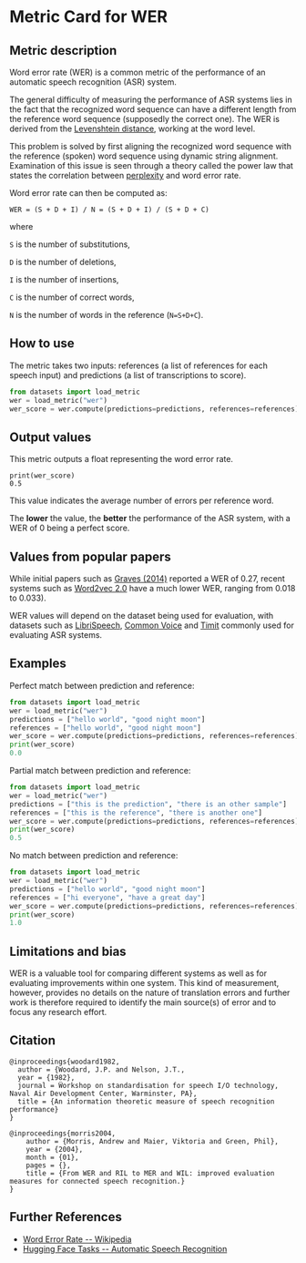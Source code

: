 # Metric Card for WER

## Metric description
Word error rate (WER) is a common metric of the performance of an automatic speech recognition (ASR) system. 

The general difficulty of measuring the performance of ASR systems lies in the fact that the recognized word sequence can have a different length from the reference word sequence (supposedly the correct one). The WER is derived from the [Levenshtein distance](https://en.wikipedia.org/wiki/Levenshtein_distance), working at the word level.

This problem is solved by first aligning the recognized word sequence with the reference (spoken) word sequence using dynamic string alignment. Examination of this issue is seen through a theory called the power law that states the correlation between [perplexity](https://huggingface.co/metrics/perplexity) and word error rate.

Word error rate can then be computed as:

`WER = (S + D + I) / N = (S + D + I) / (S + D + C)`

where

`S` is the number of substitutions,

`D` is the number of deletions,

`I` is the number of insertions,

`C` is the number of correct words,

`N` is the number of words in the reference (`N=S+D+C`).


## How to use 

The metric takes two inputs: references (a list of references for each speech input) and predictions (a list of transcriptions to score).


```python
from datasets import load_metric
wer = load_metric("wer")
wer_score = wer.compute(predictions=predictions, references=references)
```
## Output values

This metric outputs a float representing the word error rate.

```
print(wer_score)
0.5
```

This value indicates the average number of errors per reference word. 

The **lower** the value, the **better** the performance of the ASR system, with a WER of 0 being a perfect score.

## Values from popular papers

While initial papers such as [Graves (2014)](http://proceedings.mlr.press/v32/graves14.pdf) reported a WER of 0.27, recent systems such as [Word2vec 2.0](https://arxiv.org/pdf/2006.11477.pdf) have a much lower WER, ranging from 0.018 to 0.033). 

WER values will depend on the dataset being used for evaluation, with datasets such as [LibriSpeech](https://huggingface.co/datasets/librispeech_asr), [Common Voice](https://huggingface.co/datasets/common_voice) and [Timit](https://huggingface.co/datasets/timit_asr) commonly used for evaluating ASR systems.

## Examples 

Perfect match between prediction and reference:

```python
from datasets import load_metric
wer = load_metric("wer")
predictions = ["hello world", "good night moon"]
references = ["hello world", "good night moon"]
wer_score = wer.compute(predictions=predictions, references=references)
print(wer_score)
0.0
```

Partial match between prediction and reference:

```python
from datasets import load_metric
wer = load_metric("wer")
predictions = ["this is the prediction", "there is an other sample"]
references = ["this is the reference", "there is another one"]
wer_score = wer.compute(predictions=predictions, references=references)
print(wer_score)
0.5
```

No match between prediction and reference:

```python
from datasets import load_metric
wer = load_metric("wer")
predictions = ["hello world", "good night moon"]
references = ["hi everyone", "have a great day"]
wer_score = wer.compute(predictions=predictions, references=references)
print(wer_score)
1.0
```

## Limitations and bias

WER is a valuable tool for comparing different systems as well as for evaluating improvements within one system. This kind of measurement, however, provides no details on the nature of translation errors and further work is therefore required to identify the main source(s) of error and to focus any research effort. 

## Citation

    @inproceedings{woodard1982,
      author = {Woodard, J.P. and Nelson, J.T.,
      year = {1982},
      journal = Ẅorkshop on standardisation for speech I/O technology, Naval Air Development Center, Warminster, PA},
      title = {An information theoretic measure of speech recognition performance}
    }

    @inproceedings{morris2004,
        author = {Morris, Andrew and Maier, Viktoria and Green, Phil},
        year = {2004},
        month = {01},
        pages = {},
        title = {From WER and RIL to MER and WIL: improved evaluation measures for connected speech recognition.}
    }

## Further References 

- [Word Error Rate -- Wikipedia](https://en.wikipedia.org/wiki/Word_error_rate)
- [Hugging Face Tasks -- Automatic Speech Recognition](https://huggingface.co/tasks/automatic-speech-recognition)
